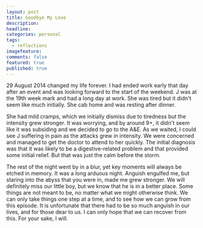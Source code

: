 ---layout: posttitle: Goodbye My Lovedescription: headline: categories: personaltags:  - reflectionsimagefeature:comments: falsefeatured: truepublished: true---29 August 2014 changed my life forever. I had ended work early that day after an event and was looking forward to the start of the weekend. J was at the 19th week mark and had a long day at work. She was tired but it didn't seem like much initially. She cab home and was resting after dinner. She had mild cramps, which we initially dismiss due to tiredness but the intensity grew stronger. It was worrying, and by around 9+, it didn't seem like it was subsiding and we decided to go to the A&E.  As we waited, I could see J suffering in pain as the attacks grew in intensity. We were concerned and managed to get the doctor to attend to her quickly. The initial diagnosis was that it was likely to be a digestive-related problem and that provided some initial relief. But that was just the calm before the storm.The rest of the night went by in a blur, yet key moments will always be etched in memory. It was a long arduous night. Anguish engulfed me, but staring into the abyss that you were in, made me grew stronger. We will definitely miss our little boy, but we know that he is in a better place. Some things are not meant to be, no matter what we might otherwise think. We can only take things one step at a time, and to see how we can grow from this episode. It is unfortunate that there had to be so much anguish in our lives, and for those dear to us. I can only hope that we can recover from this. For your sake, I will. 